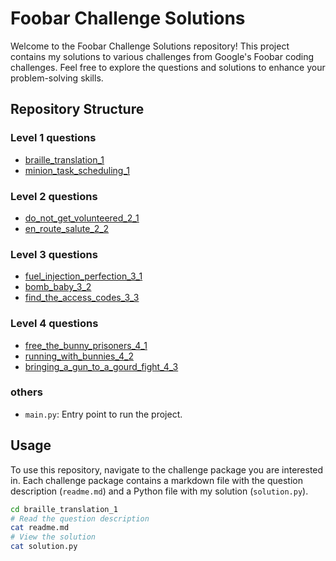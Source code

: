 # Foobar Challenge Solutions

Welcome to the Foobar Challenge Solutions repository! This project contains my solutions to various challenges from Google's Foobar coding challenges. Feel free to explore the questions and solutions to enhance your problem-solving skills.

## Repository Structure

### Level 1 questions
- [braille_translation_1](braille_translation_1)
- [minion_task_scheduling_1](minion_task_scheduling_1)

### Level 2 questions
- [do_not_get_volunteered_2_1](do_not_get_volunteered_2_1)
- [en_route_salute_2_2](en_route_salute_2_2)

### Level 3 questions
- [fuel_injection_perfection_3_1](fuel_injection_perfection_3_1)
- [bomb_baby_3_2](bomb_baby_3_2)
- [find_the_access_codes_3_3](find_the_access_codes_3_3)

### Level 4 questions
- [free_the_bunny_prisoners_4_1](free_the_bunny_prisoners_4_1)
- [running_with_bunnies_4_2](running_with_bunnies_4_2)
- [bringing_a_gun_to_a_gourd_fight_4_3](bringing_a_gun_to_a_gourd_fight_4_3)

### others
- `main.py`: Entry point to run the project.

## Usage

To use this repository, navigate to the challenge package you are interested in. Each challenge package contains a markdown file with the question description (`readme.md`) and a Python file with my solution (`solution.py`).

```bash
cd braille_translation_1
# Read the question description
cat readme.md
# View the solution
cat solution.py
